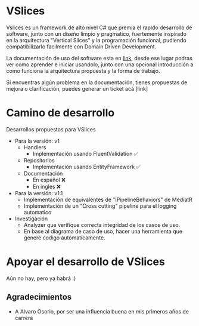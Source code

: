 # VSlices

Vslices es un framework de alto nivel C# que premia el rapido desarrollo de software, junto con un diseño limpio y pragmatico, fuertemente inspirado en la arquitectura "Vertical Slices" y la programación funcional, pudiendo compatibilizarlo facilmente con Domain Driven Development.

La documentación de uso del software esta en [link](https://vslice-framework.readthedocs.io/es/latest/), desde ese lugar podras ver como aprender e iniciar usandolo, junto con una opcional introducción a como funciona la arquitectura propuesta y la forma de trabajo.

Si encuentras algún problema en la documentación, tienes propuestas de mejora o clarificación, puedes generar un ticket acá [link]

# Camino de desarrollo

Desarrollos propuestos para VSlices
- Para la versión: v1
  - Handlers
    - Implementación usando FluentValidation ✅ 
  - Repositorios
    - Implementación usando EntityFramework ✅ 
  - Documentación 
    - En español ❌
    - En ingles ❌
- Para la versión: v1.1
  - Implementación de equivalentes de "IPipelineBehaviors" de MediatR
  - Implementación de un "Cross cutting" pipeline para el logging automatico
- Investigación
  - Analyzer que verifique correcta integridad de los casos de uso.
  - En base al diagrama de caso de uso, hacer una herramienta que genere codigo automaticamente.

# Apoyar el desarrollo de VSlices

Aún no hay, pero ya habrá :)

## Agradecimientos

- A Alvaro Osorio, por ser una influencia buena en mis primeros años de carrera
